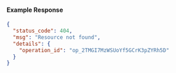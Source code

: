 <!-- Code generated for API Clients. DO NOT EDIT. -->
#### Example Response
```json
{
  "status_code": 404,
  "msg": "Resource not found",
  "details": {
    "operation_id": "op_2TMGI7MzWSUoYf5GCrK3pZYRh5D"
  }
}